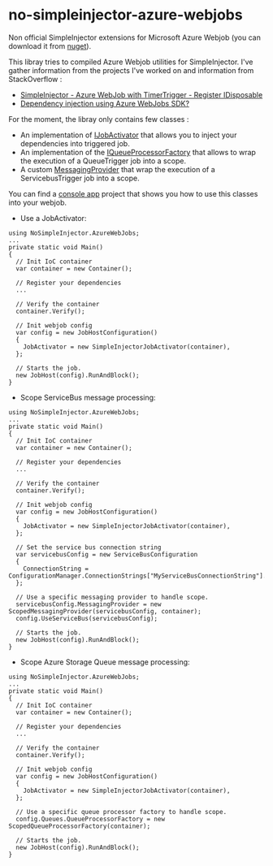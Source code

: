 # no-simpleinjector-azure-webjobs
Non official SimpleInjector extensions for Microsoft Azure Webjob (you can download it from [nuget](https://www.nuget.org/packages/NoSimpleInjector.AzureWebJobs/)).

This libray tries to compiled Azure Webjob utilities for SimpleInjector. I've gather information from the projects I've worked on and information from StackOverflow :

- [SimpleInjector - Azure WebJob with TimerTrigger - Register IDisposable](http://stackoverflow.com/questions/35163426/simpleinjector-azure-webjob-with-timertrigger-register-idisposable)
- [Dependency injection using Azure WebJobs SDK?](http://stackoverflow.com/questions/30328775/dependency-injection-using-azure-webjobs-sdk)

For the moment, the libray only contains few classes :

- An implementation of [IJobActivator](https://github.com/Azure/azure-webjobs-sdk/blob/master/src/Microsoft.Azure.WebJobs.Host/IJobActivator.cs) that allows you to inject your dependencies into triggered job.
- An implementation of the [IQueueProcessorFactory](https://github.com/Azure/azure-webjobs-sdk/blob/master/src/Microsoft.Azure.WebJobs.Host/Queues/IQueueProcessorFactory.cs) that allows to wrap the execution of a QueueTrigger job into a scope.
- A custom [MessagingProvider](https://github.com/Azure/azure-webjobs-sdk/blob/b1fb20b0edf0530d62127d6dd9f50cc9345ca7b6/src/Microsoft.Azure.WebJobs.ServiceBus/MessagingProvider.cs) that wrap the execution of a ServicebusTrigger job into a scope.

You can find a [console app](https://github.com/foreignquiche/no-simpleinjector-azure-webjobs/tree/master/NoSimpleInjector.ConsoleApp) project that shows you how to use this classes into your webjob.

- Use a JobActivator:
```
using NoSimpleInjector.AzureWebJobs;
...
private static void Main()
{
  // Init IoC container
  var container = new Container();
  
  // Register your dependencies
  ...
  
  // Verify the container
  container.Verify();
  
  // Init webjob config
  var config = new JobHostConfiguration()
  {
    JobActivator = new SimpleInjectorJobActivator(container),
  };
  
  // Starts the job.
  new JobHost(config).RunAndBlock();
}
```

- Scope ServiceBus message processing:
```
using NoSimpleInjector.AzureWebJobs;
...
private static void Main()
{
  // Init IoC container
  var container = new Container();
  
  // Register your dependencies
  ...
  
  // Verify the container
  container.Verify();
  
  // Init webjob config
  var config = new JobHostConfiguration()
  {
    JobActivator = new SimpleInjectorJobActivator(container),
  };
  
  // Set the service bus connection string
  var servicebusConfig = new ServiceBusConfiguration
  {
    ConnectionString = ConfigurationManager.ConnectionStrings["MyServiceBusConnectionString"].ConnectionString
  };

  // Use a specific messaging provider to handle scope.
  servicebusConfig.MessagingProvider = new ScopedMessagingProvider(servicebusConfig, container);
  config.UseServiceBus(servicebusConfig);
  
  // Starts the job.
  new JobHost(config).RunAndBlock();
}
```

- Scope Azure Storage Queue message processing:
```
using NoSimpleInjector.AzureWebJobs;
...
private static void Main()
{
  // Init IoC container
  var container = new Container();
  
  // Register your dependencies
  ...
  
  // Verify the container
  container.Verify();
  
  // Init webjob config
  var config = new JobHostConfiguration()
  {
    JobActivator = new SimpleInjectorJobActivator(container),
  };

  // Use a specific queue processor factory to handle scope.
  config.Queues.QueueProcessorFactory = new ScopedQueueProcessorFactory(container);
  
  // Starts the job.
  new JobHost(config).RunAndBlock();
}
```
